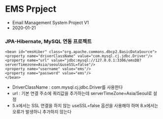 # EMS Prpject
* Email Management System Project V1
* 2020-01-21

### JPA-Hibernate, MySQL 연동 프로젝트

	<bean id="emsHiber" class="org.apache.commons.dbcp2.BasicDataSource">
	<property name="driverClassName" value="com.mysql.cj.jdbc.Driver"/>
	<property name="url" value="jdbc:mysql://127.0.0.1:3306/emsDB?serverTimezone=Asia/seoul&useSSL=false"/>
	<property name="username" value="ems"/>
	<property name="password" value="ems"/>
	</bean>

* DriverClassName : com.mysql.cj.jdbc.Driver를 사용한다
* url : 기본 연결 주소에 쿼리값을 추가하는데 serverTimeZone=Asia/Seoul로 설정
* 5.x에서는 SSL 연결을 하지 않는 useSSL=false 옵션을 사용해야 하며
8.x에서는 오류가 발생하니 추가하지 않는다
